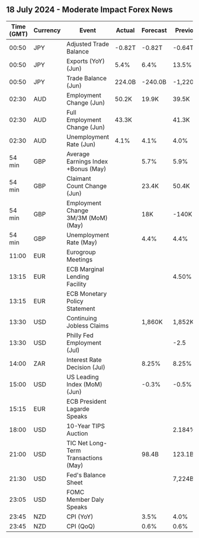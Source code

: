 ## 18 July 2024 - Moderate Impact Forex News

| Time (GMT) | Currency | Event | Actual | Forecast | Previous |
|------|----------|-------|--------|----------|----------|
| 00:50 | JPY | Adjusted Trade Balance | -0.82T | -0.82T | -0.64T |
| 00:50 | JPY | Exports (YoY) (Jun) | 5.4% | 6.4% | 13.5% |
| 00:50 | JPY | Trade Balance (Jun) | 224.0B | -240.0B | -1,220.1B |
| 02:30 | AUD | Employment Change (Jun) | 50.2K | 19.9K | 39.5K |
| 02:30 | AUD | Full Employment Change (Jun) | 43.3K |  | 41.3K |
| 02:30 | AUD | Unemployment Rate (Jun) | 4.1% | 4.1% | 4.0% |
| 54 min | GBP | Average Earnings Index +Bonus (May) |  | 5.7% | 5.9% |
| 54 min | GBP | Claimant Count Change (Jun) |  | 23.4K | 50.4K |
| 54 min | GBP | Employment Change 3M/3M (MoM) (May) |  | 18K | -140K |
| 54 min | GBP | Unemployment Rate (May) |  | 4.4% | 4.4% |
| 11:00 | EUR | Eurogroup Meetings |  |  |  |
| 13:15 | EUR | ECB Marginal Lending Facility |  |  | 4.50% |
| 13:15 | EUR | ECB Monetary Policy Statement |  |  |  |
| 13:30 | USD | Continuing Jobless Claims |  | 1,860K | 1,852K |
| 13:30 | USD | Philly Fed Employment (Jul) |  |  | -2.5 |
| 14:00 | ZAR | Interest Rate Decision (Jul) |  | 8.25% | 8.25% |
| 15:00 | USD | US Leading Index (MoM) (Jun) |  | -0.3% | -0.5% |
| 15:15 | EUR | ECB President Lagarde Speaks |  |  |  |
| 18:00 | USD | 10-Year TIPS Auction |  |  | 2.184% |
| 21:00 | USD | TIC Net Long-Term Transactions (May) |  | 98.4B | 123.1B |
| 21:30 | USD | Fed's Balance Sheet |  |  | 7,224B |
| 23:05 | USD | FOMC Member Daly Speaks |  |  |  |
| 23:45 | NZD | CPI (YoY) |  | 3.5% | 4.0% |
| 23:45 | NZD | CPI (QoQ) |  | 0.6% | 0.6% |
